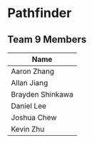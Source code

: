 # Pathfinder
## Team 9 Members

|Name|
|-|
|Aaron Zhang|
|Allan Jiang|
|Brayden Shinkawa|
|Daniel Lee|
|Joshua Chew|
|Kevin Zhu|
